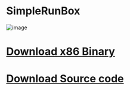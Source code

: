 # SimpleRunBox

![image](https://user-images.githubusercontent.com/89962566/194806229-990952f6-71b9-4a9a-9355-74c435aaeaaf.png)

# [Download x86 Binary]([https://github.com/Svyatik-Bak/SimpleRunBox/releases/download/1.2.1/SRunBox.ex](https://github.com/Svyatik-Bak/SimpleRunBox/releases/download/1.2.1-Release/SimpleRunBox.exe)e)
# [Download Source code]([https://github.com/Svyatik-Bak/SimpleRunBox/archive/refs/tags/1.2.1-Release.zip](https://github.com/Svyatik-Bak/SimpleRunBox/archive/refs/tags/1.2.1-Release.zip))
